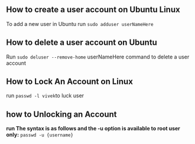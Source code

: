 ## How to create a user account on Ubuntu Linux 
To add a new user in Ubuntu run ```sudo adduser userNameHere```
## How to delete a user account on Ubuntu
Run `sudo deluser --remove-home` userNameHere command to delete a user account
## How to Lock An Account on Linux
run `passwd -l vivek`to luck user
## how to Unlocking an Account
**run The syntax is as follows and the -u option is available to root user only:**
`passwd -u {username}`






